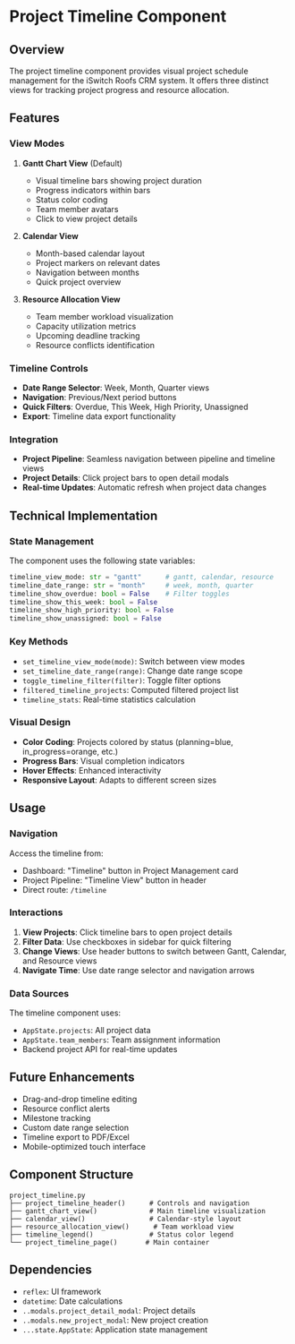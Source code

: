 # Project Timeline Component

## Overview

The project timeline component provides visual project schedule management for the iSwitch Roofs CRM system. It offers three distinct views for tracking project progress and resource allocation.

## Features

### View Modes

1. **Gantt Chart View** (Default)
   - Visual timeline bars showing project duration
   - Progress indicators within bars
   - Status color coding
   - Team member avatars
   - Click to view project details

2. **Calendar View**
   - Month-based calendar layout
   - Project markers on relevant dates
   - Navigation between months
   - Quick project overview

3. **Resource Allocation View**
   - Team member workload visualization
   - Capacity utilization metrics
   - Upcoming deadline tracking
   - Resource conflicts identification

### Timeline Controls

- **Date Range Selector**: Week, Month, Quarter views
- **Navigation**: Previous/Next period buttons
- **Quick Filters**: Overdue, This Week, High Priority, Unassigned
- **Export**: Timeline data export functionality

### Integration

- **Project Pipeline**: Seamless navigation between pipeline and timeline views
- **Project Details**: Click project bars to open detail modals
- **Real-time Updates**: Automatic refresh when project data changes

## Technical Implementation

### State Management

The component uses the following state variables:

```python
timeline_view_mode: str = "gantt"      # gantt, calendar, resource
timeline_date_range: str = "month"     # week, month, quarter
timeline_show_overdue: bool = False    # Filter toggles
timeline_show_this_week: bool = False
timeline_show_high_priority: bool = False
timeline_show_unassigned: bool = False
```

### Key Methods

- `set_timeline_view_mode(mode)`: Switch between view modes
- `set_timeline_date_range(range)`: Change date range scope
- `toggle_timeline_filter(filter)`: Toggle filter options
- `filtered_timeline_projects`: Computed filtered project list
- `timeline_stats`: Real-time statistics calculation

### Visual Design

- **Color Coding**: Projects colored by status (planning=blue, in_progress=orange, etc.)
- **Progress Bars**: Visual completion indicators
- **Hover Effects**: Enhanced interactivity
- **Responsive Layout**: Adapts to different screen sizes

## Usage

### Navigation

Access the timeline from:
- Dashboard: "Timeline" button in Project Management card
- Project Pipeline: "Timeline View" button in header
- Direct route: `/timeline`

### Interactions

1. **View Projects**: Click timeline bars to open project details
2. **Filter Data**: Use checkboxes in sidebar for quick filtering
3. **Change Views**: Use header buttons to switch between Gantt, Calendar, and Resource views
4. **Navigate Time**: Use date range selector and navigation arrows

### Data Sources

The timeline component uses:
- `AppState.projects`: All project data
- `AppState.team_members`: Team assignment information
- Backend project API for real-time updates

## Future Enhancements

- Drag-and-drop timeline editing
- Resource conflict alerts
- Milestone tracking
- Custom date range selection
- Timeline export to PDF/Excel
- Mobile-optimized touch interface

## Component Structure

```
project_timeline.py
├── project_timeline_header()      # Controls and navigation
├── gantt_chart_view()             # Main timeline visualization
├── calendar_view()                # Calendar-style layout
├── resource_allocation_view()      # Team workload view
├── timeline_legend()              # Status color legend
└── project_timeline_page()       # Main container
```

## Dependencies

- `reflex`: UI framework
- `datetime`: Date calculations
- `..modals.project_detail_modal`: Project details
- `..modals.new_project_modal`: New project creation
- `...state.AppState`: Application state management